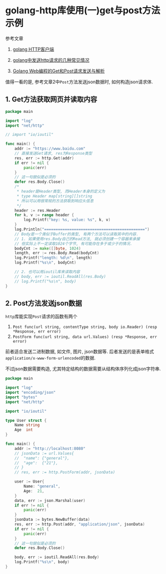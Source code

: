 # golang-http库使用(一)get与post方法示例

参考文章

1. [golang HTTP客户端](https://studygolang.com/articles/253)

2. [golang中发送http请求的几种常见情况](https://studygolang.com/articles/4489)

3. [Golang Web编程的Get和Post请求发送与解析](https://blog.csdn.net/typ2004/article/details/38669949)

值得一看的是, 参考文章2中`Post`方法发送json数据时, 如何构造json请求体.

## 1. Get方法获取网页并读取内容

```go
package main

import "log"
import "net/http"

// import "io/ioutil"

func main() {
    addr := "https://www.baidu.com"
    // 直接发送Get请求, res为Response类型
	res, err := http.Get(addr)
	if err != nil {
		panic(err)
	}
	// 这一句貌似是必须的
	defer res.Body.Close()
	/*
	 * header是Header类型, 而Header本身的定义为
	 * type Header map[string][]string
	 * 所以可以用很常规的方法获取到响应头信息
	 */
	header := res.Header
	for k, v := range header {
		log.Printf("key: %s, value: %s", k, v)
	}
	log.Println("============================================")
	// Body是一个类似于Buffer的类型, 有两个方法可以读取其中的内容.
	// 1. 如果使用res.Body自己的Read方法, 就必须创建一个容器来承接
	// 但实际上不一定读取1024个字节, 有可能存在多于或少于的情况.
	bodyCnt := make([]byte, 1024)
	length, err := res.Body.Read(bodyCnt)
	log.Printf("length: %d\n", length)
	log.Printf("%s\n", bodyCnt)

	// 2. 也可以用ioutil库来读取内容
	// body, err := ioutil.ReadAll(res.Body)
	// log.Printf("%s\n", body)
}
```

## 2. Post方法发送json数据

`http`库能实现`Post`请求的函数有两个

1. `Post func(url string, contentType string, body io.Reader) (resp *Response, err error)`
2. `PostForm func(url string, data url.Values) (resp *Response, err error)`

前者适合发送二进制数据, 如文件, 图片, json数据等. 后者发送的是表单格式`application/x-www-form-urlencoded`的数据.

不过json数据需要构造, 尤其特定结构的数据需要从结构体序列化成json字符串.

```go
package main

import "log"
import "encoding/json"
import "bytes"
import "net/http"

import "io/ioutil"

type User struct {
	Name string
	Age  int
}

func main() {
	addr := "http://localhost:8080"
	// jsonData := url.Values{
	// 	"name": {"general"},
	// 	"age":  {"21"},
	// }
	// res, err := http.PostForm(addr, jsonData)

	user := User{
		Name: "general",
		Age:  21,
	}
	data, err := json.Marshal(user)
	if err != nil {
		panic(err)
	}
	jsonData := bytes.NewBuffer(data)
	res, err := http.Post(addr, "application/json", jsonData)
	if err != nil {
		panic(err)
	}
	// 这一句貌似是必须的
	defer res.Body.Close()

	body, err := ioutil.ReadAll(res.Body)
	log.Printf("%s\n", body)
}
```